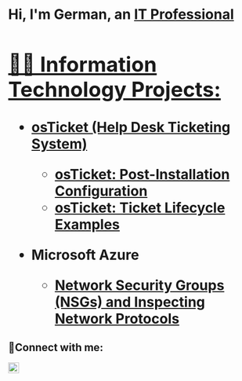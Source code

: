 
<h1>Hi, I'm German, an <a href="https://linkedin.com/in/valencia-german">IT Professional 

<h2>👨‍💻 Information Technology Projects:</h2>

- <b>osTicket (Help Desk Ticketing System)</b>
  - [osTicket: Post-Installation Configuration](https://github.com/germanvalencia15/post-install-config)
  - [osTicket: Ticket Lifecycle Examples](https://github.com/germanvalencia15/ticket-lifecycle)
- <b>Microsoft Azure</b>

  - [Network Security Groups (NSGs) and Inspecting Network Protocols](https://github.com/germanvalencia15/azure-network-protocols)
 
    

<h2>🤳Connect with me:</h2>


[<img align="left" alt="Josh | LinkedIn" width="22px" src="https://cdn.jsdelivr.net/npm/simple-icons@v3/icons/linkedin.svg" />][linkedin]




[linkedin]: https://linkedin.com//in/valencia-german
